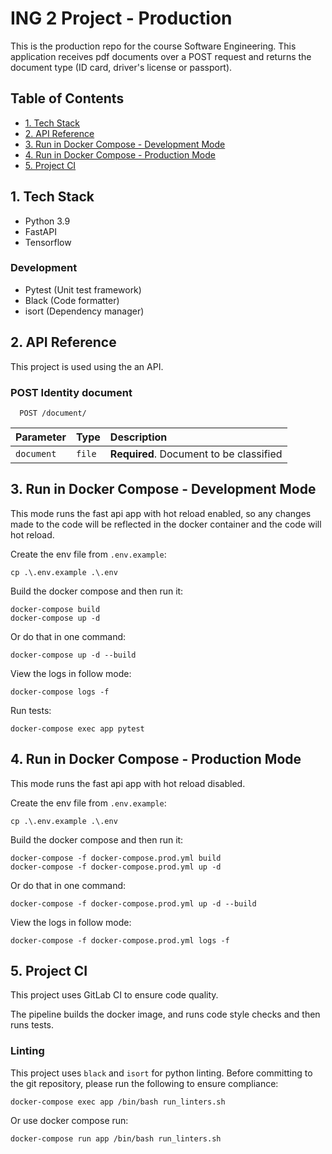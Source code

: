 # ING 2 Project - Production

This is the production repo for the course Software Engineering. This application receives pdf documents over a POST request and returns the document type (ID card, driver's license or passport).

## Table of Contents

* [1. Tech Stack](#1-tech-stack)
* [2. API Reference](#2-api-reference)
* [3. Run in Docker Compose - Development Mode](#3-run-in-docker-compose---development-mode)
* [4. Run in Docker Compose - Production Mode](#4-run-in-docker-compose---production-mode)
* [5. Project CI](#5-project-ci)

## 1. Tech Stack

- Python 3.9
- FastAPI
- Tensorflow

### Development

- Pytest (Unit test framework)
- Black (Code formatter)
- isort (Dependency manager)

## 2. API Reference

This project is used using the an API.

### POST Identity document

```http
  POST /document/
```

| Parameter  | Type   | Description                              |
| :--------- | :----- | :--------------------------------------- |
| `document` | `file` | **Required**. Document to be classified |

## 3. Run in Docker Compose - Development Mode

This mode runs the fast api app with hot reload enabled, so any changes made to the code will be reflected in the docker container and the code will hot reload.

Create the env file from `.env.example`:

```terminal
cp .\.env.example .\.env
```

Build the docker compose and then run it:

```terminal
docker-compose build
docker-compose up -d
```

Or do that in one command:

```terminal
docker-compose up -d --build
```

View the logs in follow mode:

```terminal
docker-compose logs -f
```

Run tests:

```terminal
docker-compose exec app pytest
```

## 4. Run in Docker Compose - Production Mode

This mode runs the fast api app with hot reload disabled.

Create the env file from `.env.example`:

```terminal
cp .\.env.example .\.env
```

Build the docker compose and then run it:

```terminal
docker-compose -f docker-compose.prod.yml build
docker-compose -f docker-compose.prod.yml up -d
```

Or do that in one command:

```terminal
docker-compose -f docker-compose.prod.yml up -d --build
```

View the logs in follow mode:

```terminal
docker-compose -f docker-compose.prod.yml logs -f
```

## 5. Project CI

This project uses GitLab CI to ensure code quality.

The pipeline builds the docker image, and runs code style checks and then runs tests.

### Linting

This project uses `black` and `isort` for python linting. Before committing to the git repository, please run the following to ensure compliance:

```terminal
docker-compose exec app /bin/bash run_linters.sh
```

Or use docker compose run:

```terminal
docker-compose run app /bin/bash run_linters.sh
```
